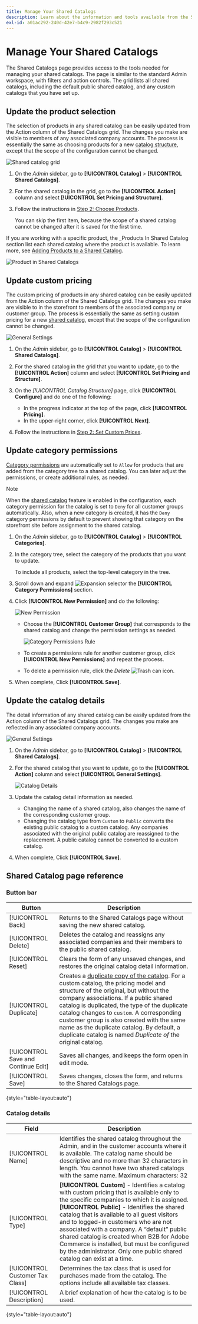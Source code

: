 ```yaml
---
title: Manage Your Shared Catalogs
description: Learn about the information and tools available from the Shared Catalogs page.
exl-id: a01ac292-240d-42e7-b4c9-2982f293c521
---
```

# Manage Your Shared Catalogs

The Shared Catalogs page provides access to the tools needed for managing your shared catalogs. The page is similar to the standard Admin workspace, with filters and action controls. The grid lists all shared catalogs, including the default public shared catalog, and any custom catalogs that you have set up.

## Update the product selection

The selection of products in any shared catalog can be easily updated from the Action column of the Shared Catalogs grid. The changes you make are visible to members of any associated company accounts. The process is essentially the same as choosing products for a new [catalog structure](catalog-shared-pricing-structure.md), except that the scope of the configuration cannot be changed.

![Shared catalog grid](./assets/shared-catalog-grid-set-pricing-structure.png)<!-- zoom -->

1. On the _Admin_ sidebar, go to **[!UICONTROL Catalog]** > **[!UICONTROL Shared Catalogs]**.

1. For the shared catalog in the grid, go to the **[!UICONTROL Action]** column and select **[!UICONTROL Set Pricing and Structure]**.

1. Follow the instructions in [Step 2: Choose Products](catalog-shared-pricing-structure.md).

   You can skip the first item, because the scope of a shared catalog cannot be changed after it is saved for the first time.

If you are working with a specific product, the _Products In Shared Catalog section list each shared catalog where the product is available. To learn more, see [Adding Products to a Shared Catalog](catalog-shared-product-add.md).

![Product in Shared Catalogs](./assets/shared-catalog-assigned.png)<!-- zoom -->

## Update custom pricing

The custom pricing of products in any shared catalog can be easily updated from the Action column of the Shared Catalogs grid. The changes you make are visible to in the storefront to members of the associated company or customer group. The process is essentially the same as setting custom pricing for a new [shared catalog](catalog-shared-pricing-structure.md), except that the scope of the configuration cannot be changed.

![General Settings](./assets/shared-catalog-grid-set-pricing-structure.png)<!-- zoom -->

1. On the _Admin_ sidebar, go to **[!UICONTROL Catalog]** > **[!UICONTROL Shared Catalogs]**.

1. For the shared catalog in the grid that you want to update, go to the **[!UICONTROL Action]** column and select **[!UICONTROL Set Pricing and Structure]**.

1. On the _[!UICONTROL Catalog Structure]_ page, click **[!UICONTROL Configure]** and do one of the following:

   - In the progress indicator at the top of the page, click **[!UICONTROL Pricing]**.
   - In the upper-right corner, click **[!UICONTROL Next]**.

1. Follow the instructions in [Step 2: Set Custom Prices](catalog-shared-pricing-structure.md).

## Update category permissions

[Category permissions](https://docs.magento.com/user-guide/catalog/category-permissions.html) are automatically set to `Allow` for products that are added from the category tree to a shared catalog. You can later adjust the permissions, or create additional rules, as needed.

>[!NOTE]
>
>When the [shared catalog](enable-basic-features.md) feature is enabled in the configuration, each category permission for the catalog is set to `Deny` for all customer groups automatically. Also, when a new category is created, it has the `Deny` category permissions by default to prevent showing that category on the storefront site before assignment to the shared catalog.

1. On the _Admin_ sidebar, go to **[!UICONTROL Catalog]** > **[!UICONTROL Categories]**.

1. In the category tree, select the category of the products that you want to update.

   To include all products, select the top-level category in the tree.

1. Scroll down and expand ![Expansion selector](../assets/icon-display-expand.png) the **[!UICONTROL Category Permissions]** section.

1. Click **[!UICONTROL New Permission]** and do the following:

   ![New Permission](./assets/category-permissions-new.png)<!-- zoom -->

   - Choose the **[!UICONTROL Customer Group]** that corresponds to the shared catalog and change the permission settings as needed.

      ![Category Permissions Rule](./assets/shared-catalog-category-permissions.png)<!-- zoom -->

   - To create a permissions rule for another customer group, click **[!UICONTROL New Permissions]** and repeat the process.

   - To delete a permission rule, click the _Delete_ ![Trash can](../assets/icon-delete-trashcan-solid.png) icon.

1. When complete, Click **[!UICONTROL Save]**.

## Update the catalog details

The detail information of any shared catalog can be easily updated from the Action column of the Shared Catalogs grid. The changes you make are reflected in any associated company accounts.

![General Settings](./assets/shared-catalog-grid-general-settings.png)<!-- zoom -->

1. On the _Admin_ sidebar, go to **[!UICONTROL Catalog]** > **[!UICONTROL Shared Catalogs]**.

1. For the shared catalog that you want to update, go to the **[!UICONTROL Action]** column and select **[!UICONTROL General Settings]**.

   ![Catalog Details](./assets/shared-catalog-update-details.png)<!-- zoom -->

1. Update the catalog detail information as needed.

   - Changing the name of a shared catalog, also changes the name of the corresponding customer group.
   - Changing the catalog type from `Custom` to `Public` converts the existing public catalog to a custom catalog. Any companies associated with the original public catalog are reassigned to the replacement. A public catalog cannot be converted to a custom catalog.

1. When complete, Click **[!UICONTROL Save]**.

## Shared Catalog page reference

### Button bar

|Button|Description|
|--- |--- |
|[!UICONTROL Back]|Returns to the Shared Catalogs page without saving the new shared catalog.|
|[!UICONTROL Delete]|Deletes the catalog and reassigns any associated companies and their members to the public shared catalog.|
|[!UICONTROL Reset]|Clears the form of any unsaved changes, and restores the original catalog detail information.|
|[!UICONTROL Duplicate]|Creates a [duplicate copy of the catalog](catalog-shared-create.md). For a custom catalog, the  pricing model and structure of the original, but without the company associations. If a public shared catalog is duplicated, the type of the duplicate catalog changes to `custom`. A corresponding customer group is also created with the same name as the duplicate catalog. By default, a duplicate catalog is named _Duplicate of_ the original catalog.|
|[!UICONTROL Save and Continue Edit]|Saves all changes, and keeps the form open in edit mode.|
|[!UICONTROL Save]|Saves changes, closes the form, and returns to the Shared Catalogs page.|

{style="table-layout:auto"}

### Catalog details

|Field|Description|
|--- |--- |
|[!UICONTROL Name]|Identifies the shared catalog throughout the Admin, and in the customer accounts where it is available. The catalog name should be descriptive and no more than 32 characters in length. You cannot have two shared catalogs with the same name. Maximum characters: 32|
|[!UICONTROL Type]|**[!UICONTROL Custom]** - Identifies a catalog with custom pricing that is available only to the specific companies to which it is assigned.<br/>**[!UICONTROL Public]** - Identifies the shared catalog that is available to all guest visitors and to logged-in customers who are not associated with a company. A “default” public shared catalog is created when B2B for Adobe Commerce is installed, but must be configured by the administrator. Only one public shared catalog can exist at a time.|
|[!UICONTROL Customer Tax Class]|Determines the tax class that is used for purchases made from the catalog. The options include all available tax classes.|
|[!UICONTROL Description]|A brief explanation of how the catalog is to be used.|

{style="table-layout:auto"}
